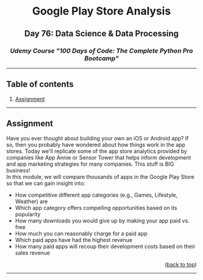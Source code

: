<a id="readme-top"></a>
<div align="center">
<h1>Google Play Store Analysis</h1>
<h2>Day 76: Data Science & Data Processing</h2>
<i><h3>Udemy Course "100 Days of Code: The Complete Python Pro Bootcamp"</h3></i>
</div>
<hr>

<!-- TABLE OF CONTENTS -->
## Table of contents
1. [Assignment](#assignment)

<hr>

<a id="assignment"></a>
## Assignment
Have you ever thought about building your own an iOS or Android app? If so, then you probably have wondered about how things work in the app stores. Today we'll replicate some of the app store analytics provided by companies like App Annie or Sensor Tower that helps inform development and app marketing strategies for many companies. This stuff is BIG business!<br>
In this module, we will compare thousands of apps in the Google Play Store so that we can gain insight into:
- How competitive different app categories (e.g., Games, Lifestyle, Weather) are
- Which app category offers compelling opportunities based on its popularity
- How many downloads you would give up by making your app paid vs. free
- How much you can reasonably charge for a paid app
- Which paid apps have had the highest revenue
- How many paid apps will recoup their development costs based on their sales revenue
<p align="right">(<a href="#readme-top">back to top</a>)</p>

<hr>
